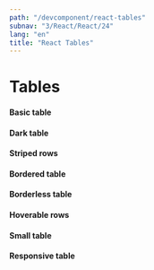 ```yaml
---
path: "/devcomponent/react-tables"
subnav: "3/React/React/24"
lang: "en"
title: "React Tables"
---
```


# Tables

#### Basic table

<reacttable1></reacttable1>

#### Dark table
<reacttable2></reacttable2>

#### Striped rows
<reacttable3></reacttable3>

#### Bordered table
<reacttable4></reacttable4>

#### Borderless table
<reacttable5></reacttable5>

#### Hoverable rows
<reacttable6></reacttable6>

#### Small table
<reacttable7></reacttable7>

#### Responsive table
<reacttable8></reacttable8>